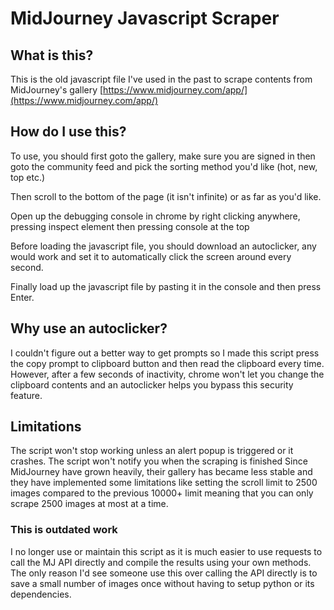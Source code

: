 # MidJourney Javascript Scraper
## What is this?
This is the old javascript file I've used in the past to scrape contents from MidJourney's gallery [https://www.midjourney.com/app/](https://www.midjourney.com/app/)

## How do I use this?
To use, you should first goto the gallery, make sure you are signed in then goto the community feed and pick the sorting method you'd like (hot, new, top etc.)

Then scroll to the bottom of the page (it isn't infinite) or as far as you'd like.

Open up the debugging console in chrome by right clicking anywhere, pressing inspect element then pressing console at the top

Before loading the javascript file, you should download an autoclicker, any would work and set it to automatically click the screen around every second.

Finally load up the javascript file by pasting it in the console and then press Enter.

## Why use an autoclicker?
I couldn't figure out a better way to get prompts so I made this script press the copy prompt to clipboard button and then read the clipboard every time. However, after a few seconds of inactivity, chrome won't let you change the clipboard contents and an autoclicker helps you bypass this security feature.

## Limitations
The script won't stop working unless an alert popup is triggered or it crashes.
The script won't notify you when the scraping is finished
Since MidJourney have grown heavily, their gallery has became less stable and they have implemented some limitations like setting the scroll limit to 2500 images compared to the previous 10000+ limit meaning that you can only scrape 2500 images at most at a time.

### This is outdated work
I no longer use or maintain this script as it is much easier to use requests to call the MJ API directly and compile the results using your own methods.
The only reason I'd see someone use this over calling the API directly is to save a small number of images once without having to setup python or its dependencies.
